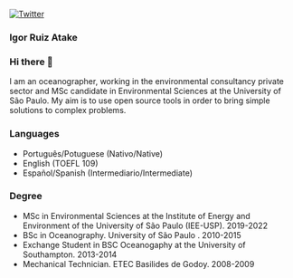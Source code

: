 [![Twitter](https://img.shields.io/twitter/url?style=social&url=https%3A%2F%2Ftwitter.com%2FDomotake)](https://twitter.com/intent/tweet?text=Wow:&url=https%3A%2F%2Fgithub.com%2FIgoratake%2FIgoratake)

### Igor Ruiz Atake

### Hi there 👋

I am an oceanographer, working in the environmental consultancy private sector and MSc candidate in Environmental Sciences at the University of São Paulo. My aim is to use open source tools in order to bring simple solutions to complex problems.

### Languages

- Português/Potuguese (Nativo/Native)
- English (TOEFL 109)
- Español/Spanish (Intermediario/Intermediate)

### Degree

- MSc in Environmental Sciences at the Institute of Energy and Environment of the University of São Paulo (IEE-USP). 2019-2022
- BSc in Oceanography. University of São Paulo . 2010-2015
- Exchange Student in BSC Oceanogaphy at the University of Southampton. 2013-2014
- Mechanical Technician. ETEC Basilides de Godoy. 2008-2009
